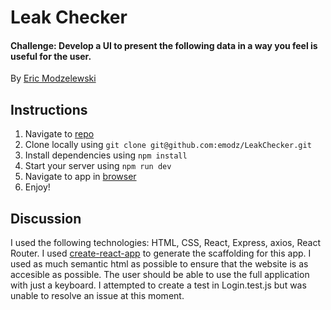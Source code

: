 # Leak Checker
#### Challenge: Develop a UI to present the following data in a way you feel is useful for the user.

By [Eric Modzelewski](mailto:hi@emodz.info)

## Instructions

1. Navigate to [repo](https://github.com/emodz/LeakChecker)
2. Clone locally using
   `git clone git@github.com:emodz/LeakChecker.git`
3. Install dependencies using `npm install`
5. Start your server using `npm run dev`
6. Navigate to app in [browser](http://localhost:3000)
7. Enjoy!


## Discussion

I used the following technologies: HTML, CSS, React, Express, axios, React Router.
I used [create-react-app](https://goo.gl/26jfy4)
to generate the scaffolding for this app.
I used as much semantic html as possible to ensure that the website is as accesible as possible. The user should be able to use the full application with just a keyboard.
I attempted to create a test in Login.test.js but was unable to resolve an issue at this moment.

